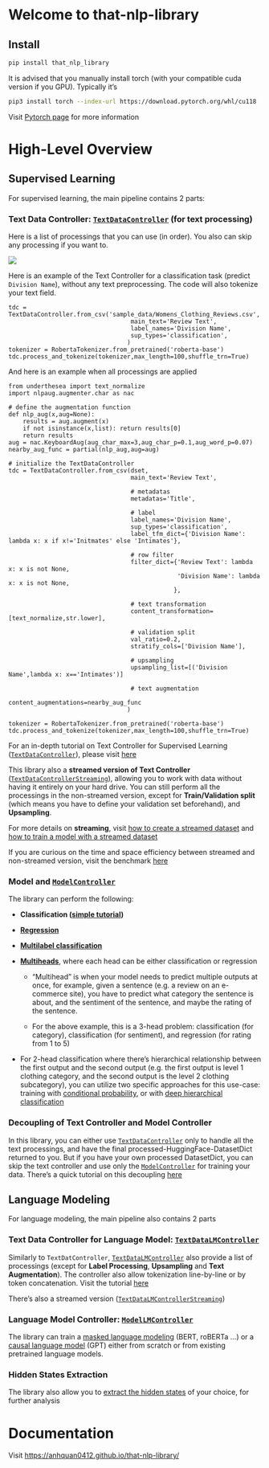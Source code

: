 # Welcome to that-nlp-library

<!-- WARNING: THIS FILE WAS AUTOGENERATED! DO NOT EDIT! -->

## Install

``` sh
pip install that_nlp_library
```

It is advised that you manually install torch (with your compatible cuda
version if you GPU). Typically it’s

``` sh
pip3 install torch --index-url https://download.pytorch.org/whl/cu118
```

Visit [Pytorch page](https://pytorch.org/) for more information

# High-Level Overview

## Supervised Learning

For supervised learning, the main pipeline contains 2 parts:

### **Text Data Controller: [`TextDataController`](https://anhquan0412.github.io/that-nlp-library/text_main.html#textdatacontroller) (for text processing)**

Here is a list of processings that you can use (in order). You also can
skip any processing if you want to.

![](images/text_processings.PNG)

Here is an example of the Text Controller for a classification task
(predict `Division Name`), without any text preprocessing. The code will
also tokenize your text field.

``` python3
tdc = TextDataController.from_csv('sample_data/Womens_Clothing_Reviews.csv',
                                  main_text='Review Text',
                                  label_names='Division Name',
                                  sup_types='classification',                                  
                                 )
tokenizer = RobertaTokenizer.from_pretrained('roberta-base')
tdc.process_and_tokenize(tokenizer,max_length=100,shuffle_trn=True)
```

And here is an example when all processings are applied

``` python3
from underthesea import text_normalize
import nlpaug.augmenter.char as nac

# define the augmentation function
def nlp_aug(x,aug=None):
    results = aug.augment(x)
    if not isinstance(x,list): return results[0]
    return results
aug = nac.KeyboardAug(aug_char_max=3,aug_char_p=0.1,aug_word_p=0.07)
nearby_aug_func = partial(nlp_aug,aug=aug)

# initialize the TextDataController
tdc = TextDataController.from_csv(dset,
                                  main_text='Review Text',
                                  
                                  # metadatas
                                  metadatas='Title',
                                  
                                  # label
                                  label_names='Division Name',
                                  sup_types='classification',
                                  label_tfm_dict={'Division Name': lambda x: x if x!='Initmates' else 'Intimates'},
                                  
                                  # row filter
                                  filter_dict={'Review Text': lambda x: x is not None,
                                               'Division Name': lambda x: x is not None,
                                              },
                                              
                                  # text transformation
                                  content_transformation=[text_normalize,str.lower],
                                  
                                  # validation split
                                  val_ratio=0.2,
                                  stratify_cols=['Division Name'],
                                  
                                  # upsampling
                                  upsampling_list=[('Division Name',lambda x: x=='Intimates')]
                                  
                                  # text augmentation
                                  content_augmentations=nearby_aug_func
                                 )

tokenizer = RobertaTokenizer.from_pretrained('roberta-base')
tdc.process_and_tokenize(tokenizer,max_length=100,shuffle_trn=True)
```

For an in-depth tutorial on Text Controller for Supervised Learning
([`TextDataController`](https://anhquan0412.github.io/that-nlp-library/text_main.html#textdatacontroller)),
please visit
[here](https://anhquan0412.github.io/that-nlp-library/text_main.html)

This library also a **streamed version of Text Controller**
([`TextDataControllerStreaming`](https://anhquan0412.github.io/that-nlp-library/text_main_streaming.html#textdatacontrollerstreaming)),
allowing you to work with data without having it entirely on your hard
drive. You can still perform all the processings in the non-streamed
version, except for **Train/Validation split** (which means you have to
define your validation set beforehand), and **Upsampling**.

For more details on **streaming**, visit [how to create a streamed
dataset](https://anhquan0412.github.io/that-nlp-library/text_main_streaming.html)
and [how to train a model with a streamed
dataset](https://anhquan0412.github.io/that-nlp-library/roberta_singlehead_for_streaming)

If you are curious on the time and space efficiency between streamed and
non-streamed version, visit the benchmark
[here](https://anhquan0412.github.io/that-nlp-library/text_main_benchmark.html)

### **Model and [`ModelController`](https://anhquan0412.github.io/that-nlp-library/model_main.html#modelcontroller)**

The library can perform the following:

- **Classification ([simple
  tutorial](https://anhquan0412.github.io/that-nlp-library/model_classification_tutorial.html))**

- **[Regression](https://anhquan0412.github.io/that-nlp-library/roberta_multihead_regression.html)**

- **[Multilabel
  classification](https://anhquan0412.github.io/that-nlp-library/roberta_multilabel.html)**

- **[Multiheads](https://anhquan0412.github.io//that-nlp-library/roberta_multihead.html)**,
  where each head can be either classification or regression

  - “Multihead” is when your model needs to predict multiple outputs at
    once, for example, given a sentence (e.g. a review on an e-commerce
    site), you have to predict what category the sentence is about, and
    the sentiment of the sentence, and maybe the rating of the sentence.

  - For the above example, this is a 3-head problem: classification (for
    category), classification (for sentiment), and regression (for
    rating from 1 to 5)

- For 2-head classification where there’s hierarchical relationship
  between the first output and the second output (e.g. the first output
  is level 1 clothing category, and the second output is the level 2
  clothing subcategory), you can utilize two specific approaches for
  this use-case: training with [conditional
  probability](https://anhquan0412.github.io/that-nlp-library/roberta_conditional_prob.html),
  or with [deep hierarchical
  classification](https://anhquan0412.github.io/that-nlp-library/roberta_dhc.html)

### Decoupling of Text Controller and Model Controller

In this library, you can either use
[`TextDataController`](https://anhquan0412.github.io/that-nlp-library/text_main.html#textdatacontroller)
only to handle all the text processings, and have the final
processed-HuggingFace-DatasetDict returned to you. But if you have your
own processed DatasetDict, you can skip the text controller and use only
the
[`ModelController`](https://anhquan0412.github.io/that-nlp-library/model_main.html#modelcontroller)
for training your data. There’s a quick tutorial on this decoupling
[here](https://anhquan0412.github.io/that-nlp-library/model_classification_tutorial.html#train-model-with-only-a-tokenized-datasetdict-no-textdatacontroller)

## Language Modeling

For language modeling, the main pipeline also contains 2 parts

### Text Data Controller for Language Model: [`TextDataLMController`](https://anhquan0412.github.io/that-nlp-library/text_main_lm.html#textdatalmcontroller)

Similarly to `TextDatController`,
[`TextDataLMController`](https://anhquan0412.github.io/that-nlp-library/text_main_lm.html#textdatalmcontroller)
also provide a list of processings (except for **Label Processing**,
**Upsampling** and **Text Augmentation**). The controller also allow
tokenization line-by-line or by token concatenation. Visit the tutorial
[here](https://anhquan0412.github.io/that-nlp-library/text_main_lm.html)

There’s also a streamed version
([`TextDataLMControllerStreaming`](https://anhquan0412.github.io/that-nlp-library/text_main_lm_streaming.html#textdatalmcontrollerstreaming))

### Language Model Controller: [`ModelLMController`](https://anhquan0412.github.io/that-nlp-library/model_lm_main.html#modellmcontroller)

The library can train a [masked language
modeling](https://anhquan0412.github.io/that-nlp-library/model_lm_roberta_tutorial.html)
(BERT, roBERTa …) or a [causal language
model](https://anhquan0412.github.io/that-nlp-library/model_lm_gpt2_tutorial.html)
(GPT) either from scratch or from existing pretrained language models.

### Hidden States Extraction

The library also allow you to [extract the hidden
states](https://anhquan0412.github.io/that-nlp-library/hidden_states.html)
of your choice, for further analysis

# Documentation

Visit <https://anhquan0412.github.io/that-nlp-library/>
